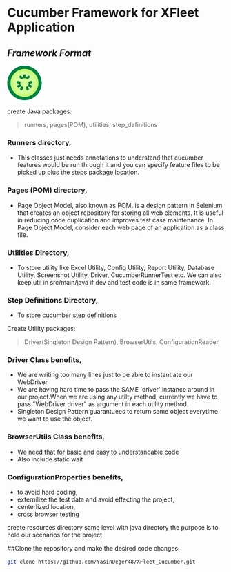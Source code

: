 # Cucumber Framework for XFleet Application
## _Framework Format_

<img src="https://github.com/YasinDeger48/XFleet_Cucumber/blob/master/cucumber.png" width="80" height="80">


create Java packages:
> runners,
> pages(POM),
> utilities,
> step_definitions

### Runners directory,
- This classes just needs annotations to understand that cucumber features would be run through it and you can specify feature files to be picked up plus the steps package location.

### Pages (POM) directory,
- Page Object Model, also known as POM, is a design pattern in Selenium that creates an object repository for storing all web elements. It is useful in reducing code duplication and improves test case maintenance. In Page Object Model, consider each web page of an application as a class file.

### Utilities Directory,
- To store utility like Excel Utility, Config Utility, Report Utility, Database Utility, Screenshot Utility, Driver, CucumberRunnerTest etc. We can also keep util in src/main/java if dev and test code is in same framework.

### Step Definitions Directory,
- To store cucumber step definitions

Create Utility packages:
> Driver(Singleton Design Pattern),
> BrowserUtils,
> ConfigurationReader

### Driver Class benefits,
- We are writing too many lines just to be able to instantiate our WebDriver
- We are having hard time to pass the SAME 'driver' instance around in our project.When we are using any utilty method, currently we have to pass "WebDriver driver" as argument in each utility method.
- Singleton Design Pattern guarantuees to return same object everytime we want to use the object.


### BrowserUtils Class benefits,
- We need that for basic and easy to understandable code
- Also include static wait


### ConfigurationProperties benefits,
- to avoid hard coding,
- externilize the test data and avoid effecting the project,
- centerlized location,
- cross browser testing

create resources directory same level with java directory the purpose is to hold our scenarios for the project

##Clone the repository and make the desired code changes:

```sh
git clone https://github.com/YasinDeger48/XFleet_Cucumber.git
```

